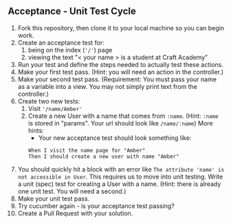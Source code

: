 ## Acceptance - Unit Test Cycle

1. Fork this repository, then clone it to your local machine so you can begin
   work.
2. Create an acceptance test for:
   1. being on the index (`'/'`) page
   2. viewing the text "< your name > is a student at Craft Academy"
3. Run your test and define the steps needed to actually test these actions.
4. Make your first test pass. (Hint: you will need an action in the controller.)
5. Make your second test pass. (Requirement: You must pass your name as a
   variable into a view. You may not simply print text from the controller.)
6. Create two new tests:
   1. Visit `'/name/Amber'`
   2. Create a new User with a name that comes from `:name`. (Hint: `:name` is
      stored in "params". Your url should look like `/name/:name`) More hints:
      * Your new acceptance test should look something like:
      ```
      When I visit the name page for "Amber"
      Then I should create a new user with name "Amber"
      ```
7. You should quickly hit a block with an error like `The attribute 'name' is
   not accessible in User`. This requires us to move into unit testing. Write a
   unit (spec) test for creating a User with a name. (Hint: there is already one
   unit test. You will need a second.)
8. Make your unit test pass.
9. Try cucumber again - is your acceptance test passing?
10. Create a Pull Request with your solution.
